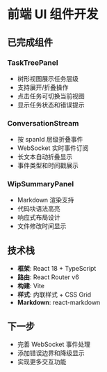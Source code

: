 # 前端 UI 组件开发

## 已完成组件

### TaskTreePanel
- 树形视图展示任务层级
- 支持展开/折叠操作
- 点击任务可切换当前视图
- 显示任务状态和错误提示

### ConversationStream  
- 按 spanId 层级折叠事件
- WebSocket 实时事件订阅
- 长文本自动折叠显示
- 事件类型和时间戳展示

### WipSummaryPanel
- Markdown 渲染支持
- 代码块语法高亮
- 响应式布局设计
- 文件修改时间显示

## 技术栈
- **框架**: React 18 + TypeScript
- **路由**: React Router v6
- **构建**: Vite
- **样式**: 内联样式 + CSS Grid
- **Markdown**: react-markdown

## 下一步
- 完善 WebSocket 事件处理
- 添加错误边界和降级显示
- 实现更多交互功能

